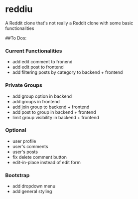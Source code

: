 # reddiu
A Reddit clone that's not really a Reddit clone 
with some basic functionalities

##To Dos:

### Current Functionalities
- add edit comment to fronend
- add edit post to frontend
- add filtering posts by category to backend + frontend

### Private Groups
- add group option in backend
- add groups in frontend
- add join group to backend + frontend
- add post to group in backend + frontend
- limit group visibility in backend + frontend

### Optional
- user profile
- user's comments
- user's posts
- fix delete comment button
- edit-in-place instead of edit form

### Bootstrap
- add dropdown menu
- add general styling